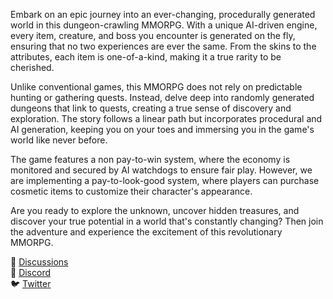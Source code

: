 Embark on an epic journey into an ever-changing, procedurally generated world in this dungeon-crawling MMORPG. With a unique AI-driven engine, every item, creature, and boss you encounter is generated on the fly, ensuring that no two experiences are ever the same. From the skins to the attributes, each item is one-of-a-kind, making it a true rarity to be cherished.

Unlike conventional games, this MMORPG does not rely on predictable hunting or gathering quests. Instead, delve deep into randomly generated dungeons that link to quests, creating a true sense of discovery and exploration. The story follows a linear path but incorporates procedural and AI generation, keeping you on your toes and immersing you in the game's world like never before.

The game features a non pay-to-win system, where the economy is monitored and secured by AI watchdogs to ensure fair play. However, we are implementing a pay-to-look-good system, where players can purchase cosmetic items to customize their character's appearance.

Are you ready to explore the unknown, uncover hidden treasures, and discover your true potential in a world that's constantly changing? Then join the adventure and experience the excitement of this revolutionary MMORPG.

💬 [Discussions](https://github.com/orgs/EndlessHalls/discussions) \
👾 [Discord](https://endlesshalls.com/discord) \
🐦 [Twitter](https://twitter.com/endless_halls)
